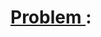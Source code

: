 # [Problem <num>](<url>): <title>

**NOTE: Spoilers below!**

---

**Idea:**
<Idea>

## Solution (Pencil and paper)

numbers of 1 digit take 9 positions (1-9)
numbers of 2 digits take 180 positions (10-99)
in general, numbers of d digits take d * ((10^d - 1) - 10^(d-1) + 1) positions

thus, the number of positions taken by numbers of d digits are:
1 -> 9
2 -> 180
3 -> 2,700
4 -> 36,000
5 -> 450,000
6 -> 5,400,000
7 -> 63,000,000

d1 = 1
d10 = 10 = 1
d100 = ((100-9)/2)th 2-digit num = 10 + (100-9)/2 = 55 + 1/2 => offset 0 => 5
d1000 = ((1000-180-9)/3)th 3-digit num = 100 + (100-180-9)/3 = 370 + 1/3 => offset 0 => 3
d10000 = 1000 + (10000-2700-180-9)/4 = 1777 + 3/4 => offset 2 => 7
d100000 = 10000 + (100000-36,000-2,700-180-9)/5 = 1,222 + 1/5 => offset 0 => 1
d1000000 = 

ans => 210

--

The solution runs in <time> and returns the answer <answer>.

